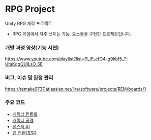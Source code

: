 # RPG Project
Unity RPG 제작 프로젝트
- RPG 게임에서 자주 쓰이는 기능, 요소들을 구현한 프로젝트입니다.

### 개발 과정 영상(기능 시연)
https://www.youtube.com/playlist?list=PLjP_cfO4-g9kbf5_T-UtaKqgQUILsO_5E

### 버그, 이슈 및 일정 관리
https://remake9737.atlassian.net/jira/software/projects/REM/boards/1

### 주요 코드
- <a href="https://github.com/Nyppp/RPG-Project/blob/main/Assets/Scripts/Control/PlayerController.cs">캐릭터 컨트롤</a>
- <a href="https://github.com/Nyppp/RPG-Project/blob/main/Assets/Scripts/Combat/Fighter.cs">캐릭터 공격</a>
- <a href="https://github.com/Nyppp/RPG-Project/blob/main/Assets/Scripts/Control/AIController.cs">몬스터 AI</a>
- <a href="https://github.com/Nyppp/RPG-Project/blob/main/Assets/Scripts/SceneManagement/Portal.cs">맵 전환(포탈)</a>
